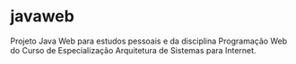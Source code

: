 # javaweb
Projeto Java Web para estudos pessoais e da disciplina Programação Web do Curso de Especialização Arquitetura de Sistemas para Internet.
